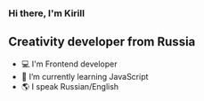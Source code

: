 ### Hi there, I'm Kirill
## Creativity developer from Russia

- 💻 I'm Frontend developer
- 📖 I’m currently learning JavaScript
- 🌎 I speak Russian/English
<!--
**gnehgo/gnehgo** is a ✨ _special_ ✨ repository because its `README.md` (this file) appears on your GitHub profile.

Here are some ideas to get you started:


- 🌱 I’m currently learning JavaScript
- 

- ⚡ Fun fact: ...
-->

